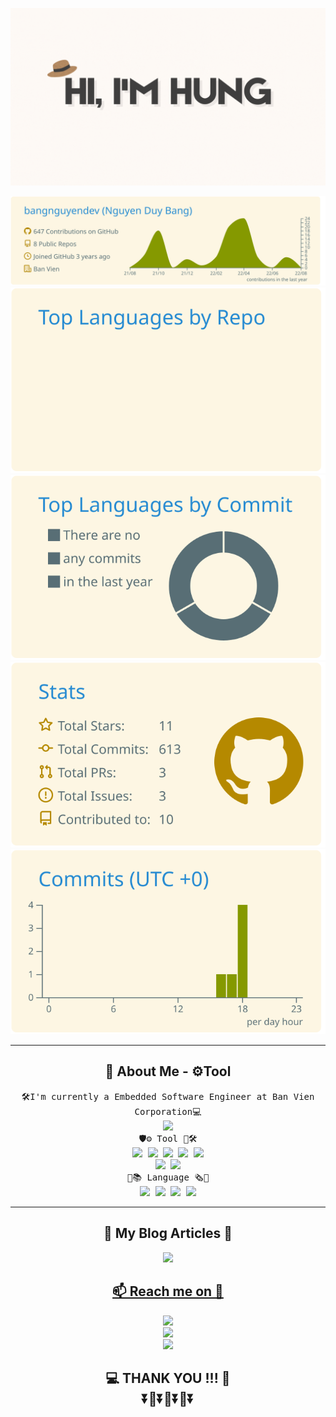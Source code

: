 <p  align="center">
  <img src="https://github.com/thaihunghuynh/thaihunghuynh/blob/main/img/hello.gif">
  </br>
</p>

<p  align="center">
  
  <img src="https://raw.githubusercontent.com/thaihunghuynh/thaihunghuynh/main/profile-summary-card-output/solarized/0-profile-details.svg">
   </br>
  <img src="https://raw.githubusercontent.com/thaihunghuynh/thaihunghuynh/main/profile-summary-card-output/solarized/1-repos-per-language.svg">
  <img src="https://raw.githubusercontent.com/thaihunghuynh/thaihunghuynh/main/profile-summary-card-output/solarized/2-most-commit-language.svg">
   </br>
  <img src="https://raw.githubusercontent.com/thaihunghuynh/thaihunghuynh/main/profile-summary-card-output/solarized/3-stats.svg">
  <img src="https://raw.githubusercontent.com/thaihunghuynh/thaihunghuynh/main/profile-summary-card-output/solarized/4-productive-time.svg">
   </br>
</p>

---
<h2 align="center"> 👨‍ About Me - ⚙️Tool</h2>
<p align="center">
  <samp>🛠️I'm currently a Embedded Software Engineer at Ban Vien Corporation💻<br>
      <img src="https://komarev.com/ghpvc/?username=thaihunghuynh"><br>
    🛡️⚙️ Tool 🧰🛠️<br>
    <img src="https://img.shields.io/badge/Cantata-QA%7CSYSTEMS-006400">
    <img src="https://img.shields.io/badge/IDE%20-Eclipse-blueviolet">
    <img src="https://img.shields.io/badge/ETAS%20-ASCET-ff69b4">
    <img src="https://img.shields.io/badge/Visual%20Studio-Code-blue">
    <img src="https://img.shields.io/badge/Android-Studio-brightgreen"><br>
    <img src="https://img.shields.io/badge/-Jira%20Software-brightgreen?style=flat&logo=jira">
    <img src="https://img.shields.io/badge/-Jenkins%20Software-blueviolet?style=flat&logo=Jenkins"><br>
    📖📚 Language 🗞️🏅<br>
    <img src="https://img.shields.io/badge/C%2FC%2B%2B-Language-brightgreen?style=flat&logo=">
    <img src="https://img.shields.io/badge/-Python-ffff00?style=flat&logo=python">
    <img src="https://img.shields.io/badge/-Markdown-blue">
    <img src="https://img.shields.io/badge/Linux-Bash-red">
  </samp>
  <br> 
</p>

------
<h2 align="center">💬 My Blog Articles 🌠</h2>
<p align="center">
  <a href="https://thaihunghuynh.github.io/"><img src="https://img.shields.io/badge/Myblog%3A-thaihunghuynh.github.io-8B008B?style=for-the-badge&logo=github"/>
</p>

<h2  align="center">📫 Reach me on 🧧</h2>
<p align="center">
  <a href="https://www.linkedin.com/in/thaihunghuynh/"><img src="https://img.shields.io/badge/Linkedin-thaihunghuynh-yellowgreen?style=social&logo=linkedin" /></a><br> 
  <a href="https://www.facebook.com/thaihung.hcmus/"><img src="https://img.shields.io/badge/Facebook-thaihung.hcmus-blue?style=social&logo=facebook" /></a><br> 
  <a href="https://www.instagram.com/Hung.Thai.Huynh/"><img src="https://img.shields.io/badge/Instagram-Hung.Thai.Huynh-orange?style=social&logo=instagram" /></a>
</p>

<h2  align="center">💻 THANK YOU !!! 💽 <br>
⏬🔰⏬🔰⏬🔰⏬
</h2>

